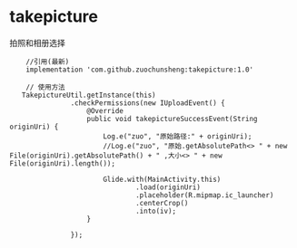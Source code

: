 # takepicture
拍照和相册选择

        //引用(最新)
        implementation 'com.github.zuochunsheng:takepicture:1.0'

        // 使用方法
       TakepictureUtil.getInstance(this)
                   .checkPermissions(new IUploadEvent() {
                       @Override
                       public void takepictureSuccessEvent(String originUri) {
                           Log.e("zuo", "原始路径:" + originUri);
                           //Log.e("zuo", "原始.getAbsolutePath<> " + new File(originUri).getAbsolutePath() + " ,大小<> " + new File(originUri).length());

                           Glide.with(MainActivity.this)
                                   .load(originUri)
                                   .placeholder(R.mipmap.ic_launcher)
                                   .centerCrop()
                                   .into(iv);
                       }

                   });



